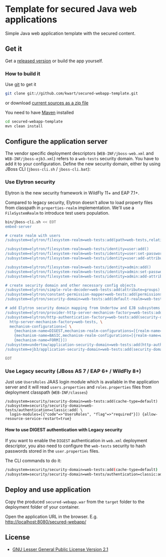 # Template for secured Java web applications

Simple Java web application template with the secured content.

## Get it

Get a [released version](https://github.com/kwart/secured-webapp-template/releases) or build the app yourself.

### How to build it

Use [git](http://git-scm.com/) to get it

```bash
git clone git://github.com/kwart/secured-webapp-template.git
```

or download [current sources as a zip file](https://github.com/kwart/secured-webapp-template/archive/master.zip)

You need to have [Maven](http://maven.apache.org/) installed

```bash
cd secured-webapp-template
mvn clean install
```

## Configure the application server

The vendor specific deployment descriptors (`WEB-INF/jboss-web.xml` and `WEB-INF/jboss-ejb3.xml`) refers to a `web-tests` security domain. You have to add it to your configuration.
Define the new security domain, either by using JBoss CLI (`jboss-cli.sh` / `jboss-cli.bat`):

### Use Elytron security

Elytron is the new security framework in WildFly 11+ and EAP 7.1+.

Compared to legacy security, Elytron doesn't allow to load property files from classpath in `properties-realm` implementation. We'll use a `FileSystemRealm` to introduce test users population. 

```bash
bin/jboss-cli.sh << EOT
embed-server

# create realm with users
/subsystem=elytron/filesystem-realm=web-tests:add(path=web-tests,relative-to=jboss.server.config.dir)

/subsystem=elytron/filesystem-realm=web-tests/identity=user:add()
/subsystem=elytron/filesystem-realm=web-tests/identity=user:set-password(clear={password="user"})
/subsystem=elytron/filesystem-realm=web-tests/identity=user:add-attribute(name=groups, value=["User"])

/subsystem=elytron/filesystem-realm=web-tests/identity=admin:add()
/subsystem=elytron/filesystem-realm=web-tests/identity=admin:set-password(clear={password="admin"})
/subsystem=elytron/filesystem-realm=web-tests/identity=admin:add-attribute(name=groups, value=["User", "Admin"])

# create security domain and other necessary config objects
/subsystem=elytron/simple-role-decoder=web-tests:add(attribute=groups)
/subsystem=elytron/constant-permission-mapper=web-tests:add(permissions=[{class-name="org.wildfly.security.auth.permission.LoginPermission"}])
/subsystem=elytron/security-domain=web-tests:add(default-realm=web-tests, permission-mapper=web-tests, realms=[{role-decoder=web-tests, realm=web-tests}]

# add Elytron security domain mapping from Undertow and EJB subsystems 
/subsystem=elytron/provider-http-server-mechanism-factory=web-tests:add()
/subsystem=elytron/http-authentication-factory=web-tests:add(security-domain=web-tests, \
  http-server-mechanism-factory=web-tests, \
  mechanism-configurations=[ \
    {mechanism-name=DIGEST,mechanism-realm-configurations=[{realm-name=web-tests}]}, \
    {mechanism-name=BASIC,mechanism-realm-configurations=[{realm-name=web-tests}]}, \
    {mechanism-name=FORM]}])
/subsystem=undertow/application-security-domain=web-tests:add(http-authentication-factory=web-tests)
/subsystem=ejb3/application-security-domain=web-tests:add(security-domain=web-tests)

EOT
```

### Use Legacy security (JBoss AS 7 / EAP 6+ / WildFly 8+)

Just use `UsersRoles` JAAS login module which is available in the application server and it will read `users.properties` and `roles.properties` files from deployment classpath (`WEB-INF/classes`)

```
/subsystem=security/security-domain=web-tests:add(cache-type=default)
/subsystem=security/security-domain=web-tests/authentication=classic:add( \
  login-modules=[{"code"=>"UsersRoles", "flag"=>"required"}]) {allow-resource-service-restart=true}
```

#### How to use DIGEST authentication with Legacy security

If you want to enable the `DIGEST` authentication in `web.xml` deployment descriptor, you also need to configure the  `web-tests` security to hash passwords
stored in the  `user.properties` files.

The CLI commands to do it:

```bash
/subsystem=security/security-domain=web-tests:add(cache-type=default)
/subsystem=security/security-domain=web-tests/authentication=classic:add(login-modules=[{"code"=>"UsersRoles", "flag"=>"required", "module-options" => {"hashAlgorithm" => "MD5", "hashEncoding" => "RFC2617","hashUserPassword" => "false", "hashStorePassword" => "true","passwordIsA1Hash" => "false", "storeDigestCallback" => "org.jboss.security.auth.callback.RFC2617Digest" }}]) {allow-resource-service-restart=true}
```

## Deploy and use application

Copy the produced `secured-webapp.war` from the `target` folder to the deployment folder of your container.

Open the application URL in the browser. E.g. [http://localhost:8080/secured-webapp/](http://localhost:8080/secured-webapp/)

## License

* [GNU Lesser General Public License Version 2.1](http://www.gnu.org/licenses/lgpl-2.1-standalone.html)
